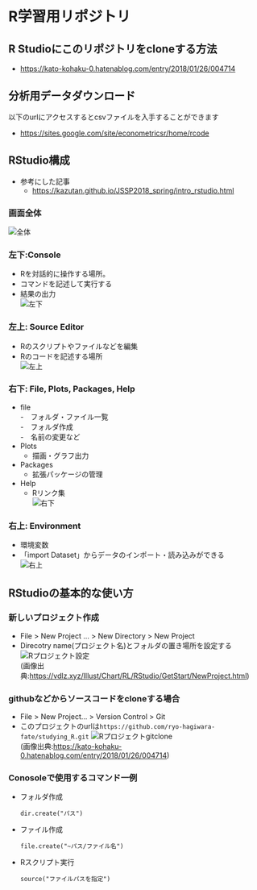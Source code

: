 # R学習用リポジトリ

## R Studioにこのリポジトリをcloneする方法
- https://kato-kohaku-0.hatenablog.com/entry/2018/01/26/004714

## 分析用データダウンロード
以下のurlにアクセスするとcsvファイルを入手することができます
- https://sites.google.com/site/econometricsr/home/rcode

## RStudio構成  
- 参考にした記事  
  - https://kazutan.github.io/JSSP2018_spring/intro_rstudio.html  
### 画面全体
![全体](https://kazutan.github.io/JSSP2018_spring/pics/rstudio_screen.png)

### 左下:Console
- Rを対話的に操作する場所。  
- コマンドを記述して実行する  
- 結果の出力  
![左下](https://kazutan.github.io/JSSP2018_spring/pics/rstudio_screen_2.png)

### 左上: Source Editor
- Rのスクリプトやファイルなどを編集  
- Rのコードを記述する場所  
![左上](https://kazutan.github.io/JSSP2018_spring/pics/rstudio_screen_1.png)  

### 右下: File, Plots, Packages, Help  
- file  
   -　フォルダ・ファイル一覧  
   -　フォルダ作成  
   -　名前の変更など
- Plots  
   - 描画・グラフ出力  
- Packages  
   - 拡張パッケージの管理  
- Help  
  - Rリンク集  
![右下](https://kazutan.github.io/JSSP2018_spring/pics/rstudio_screen_4.png) 

### 右上: Environment  
- 環境変数  
- 「import Dataset」からデータのインポート・読み込みができる  
![右上](https://kazutan.github.io/JSSP2018_spring/pics/rstudio_screen_3.png) 

## RStudioの基本的な使い方  
### 新しいプロジェクト作成  
- File > New Project ... > New Directory > New Project  
- Direcotry name(プロジェクト名)とフォルダの置き場所を設定する  
![Rプロジェクト設定](https://vdlz.xyz/Illust/Chart/RL/RStudio/GetStart/Images/003-005.png)  
(画像出典:https://vdlz.xyz/Illust/Chart/RL/RStudio/GetStart/NewProject.html)
### githubなどからソースコードをcloneする場合  
- File > New Project... > Version Control > Git  
- このプロジェクトのurlは`https://github.com/ryo-hagiwara-fate/studying_R.git`
![Rプロジェクトgitclone](https://cdn-ak.f.st-hatena.com/images/fotolife/k/kato-satoshi-0/20180126/20180126003449.png)  
(画像出典:https://kato-kohaku-0.hatenablog.com/entry/2018/01/26/004714)


### Conosoleで使用するコマンド一例
- フォルダ作成  
  ```
  dir.create("パス")
  ```
- ファイル作成  
  ```
  file.create("~パス/ファイル名")
  ```
- Rスクリプト実行  
  ```
  source("ファイルパスを指定")
  ```

